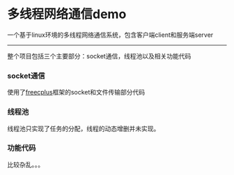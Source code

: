 # 多线程网络通信demo

一个基于linux环境的多线程网络通信系统，包含客户端client和服务端server

------

整个项目包括三个主要部分：socket通信，线程池以及相关功能代码

### socket通信

使用了[freecplus](http://www.freecplus.net/9ebb8276265b404488a3415be224ed85.html)框架的socket和文件传输部分代码



### 线程池

线程池只实现了任务的分配，线程的动态增删并未实现。



### 功能代码

比较杂乱。。。
